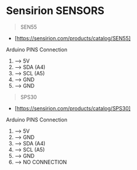 # Sensirion SENSORS

>  SEN55
- [https://sensirion.com/products/catalog/SEN55]

Arduino PINS Connection
1. --> 5V
2. --> SDA (A4)
3. --> SCL (A5)
4. --> GND
5. --> GND

>  SPS30
- [https://sensirion.com/products/catalog/SPS30]

Arduino PINS Connection
1. --> 5V
2. --> GND
3. --> SDA (A4)
4. --> SCL (A5)
5. --> GND
6. --> NO CONNECTION


